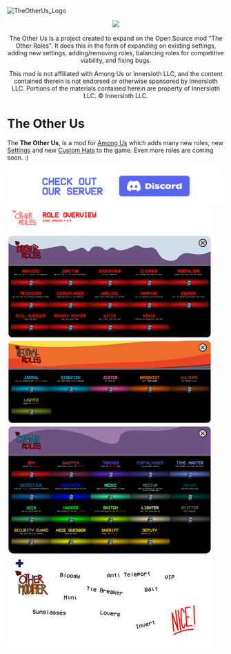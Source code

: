 ![TheOtherUs_Logo](https://user-images.githubusercontent.com/113001912/190030132-fda751d8-ba64-4152-bb24-4dcfc36e26b1.png)

<p align="center"><a href="https://github.com/SpexGH/TheOtherUs/releases"><img src="https://badgen.net/github/release/spexgh/theotherus"></a></p>

<p align="center">
The Other Us Is a project created to expand on the Open Source mod "The Other Roles". It does this in the form of expanding on existing settings, adding new settings, adding/removing roles, balancing roles for competitive viability, and fixing bugs.
  
<p align="center">
This mod is not affiliated with Among Us or Innersloth LLC, and the content contained therein is not endorsed or otherwise sponsored by Innersloth LLC. Portions of the materials contained herein are property of Innersloth LLC. © Innersloth LLC.</p>

# The Other Us

The **The Other Us**, is a mod for [Among Us](https://store.steampowered.com/app/945360/Among_Us) which adds many new roles, new [Settings](#settings) and new [Custom Hats](#custom-hats) to the game.
Even more roles are coming soon. :)

[![Discord](./Images/TOR_server.png)](https://discord.gg/77RkMJHWsM)
![eisbison infographic](./Images/TOR_Roles.png)
